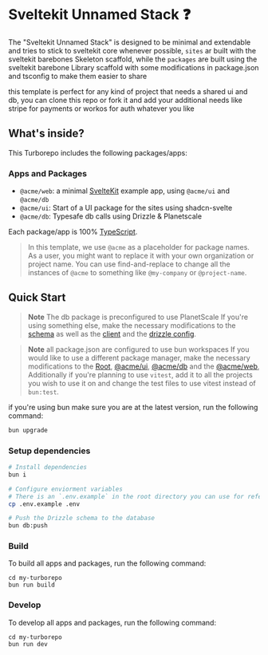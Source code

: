 # Sveltekit Unnamed Stack ❓

The "Sveltekit Unnamed Stack" is designed to be minimal and extendable and tries to stick to sveltekit core whenever possible, `sites` ar built with the sveltekit barebones Skeleton scaffold, while the `packages` are built using the sveltekit barebone Library scaffold with some modifications in package.json and tsconfig to make them easier to share

this template is perfect for any kind of project that needs a shared ui and db, you can clone this repo or fork it and add your additional needs like stripe for payments or workos for auth whatever you like

## What's inside?

This Turborepo includes the following packages/apps:

### Apps and Packages

- `@acme/web`: a minimal [SvelteKit](https://kit.svelte.dev/) example app, using `@acme/ui` and `@acme/db`
- `@acme/ui`: Start of a UI package for the sites using shadcn-svelte
- `@acme/db`: Typesafe db calls using Drizzle & Planetscale

Each package/app is 100% [TypeScript](https://www.typescriptlang.org/).

> In this template, we use `@acme` as a placeholder for package names. As a user, you might want to replace it with your own organization or project name. You can use find-and-replace to change all the instances of `@acme` to something like `@my-company` or `@project-name`.

## Quick Start

> **Note**
> The db package is preconfigured to use PlanetScale If you're using something else, make the necessary modifications to the [schema](./packages/db/src/lib/schema.ts) as well as the [client](./packages/db/src/lib/server/index.ts) and the [drizzle config](./packages/db/drizzle.config.ts).

> **Note**
> all package.json are configured to use bun workspaces If you would like to use a different package manager, make the necessary modifications to the [Root](./package.json), [@acme/ui](./packages/ui/package.json), [@acme/db](./packages/db/package.json) and the [@acme/web](./sites/web/package.json), Additionally if you're planning to use `vitest`, add it to all the projects you wish to use it on and change the test files to use vitest instead of `bun:test`.

if you're using bun make sure you are at the latest version, run the following command:
```bash
bun upgrade
```
### Setup dependencies

```bash
# Install dependencies
bun i

# Configure enviorment variables
# There is an `.env.example` in the root directory you can use for reference
cp .env.example .env

# Push the Drizzle schema to the database
bun db:push
```

### Build

To build all apps and packages, run the following command:

```
cd my-turborepo
bun run build
```

### Develop

To develop all apps and packages, run the following command:

```
cd my-turborepo
bun run dev
```